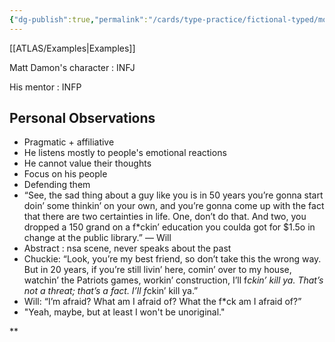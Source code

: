 ```yaml
---
{"dg-publish":true,"permalink":"/cards/type-practice/fictional-typed/movies/drama/good-will-hunting/","created":"","updated":"2023-01-14T00:48:13.470+01:00"}
---
```


[[ATLAS/Examples\|Examples]]

Matt Damon's character : INFJ

His mentor : INFP 

## Personal Observations

-   Pragmatic + affiliative
-   He listens mostly to people's emotional reactions
-   He cannot value their thoughts
-   Focus on his people
-   Defending them  
-   “See, the sad thing about a guy like you is in 50 years you’re gonna start doin’ some thinkin’ on your own, and you’re gonna come up with the fact that there are two certainties in life. One, don’t do that. And two, you dropped a 150 grand on a f*ckin’ education you coulda got for $1.5o in change at the public library.” — Will  
-   Abstract : nsa scene, never speaks about the past  
-   Chuckie: “Look, you’re my best friend, so don’t take this the wrong way. But in 20 years, if you’re still livin’ here, comin’ over to my house, watchin’ the Patriots games, workin’ construction, I’ll f*ckin’ kill ya. That’s not a threat; that’s a fact. I’ll f*ckin’ kill ya.”  
-   Will: “I’m afraid? What am I afraid of? What the f*ck am I afraid of?”  
-   "Yeah, maybe, but at least I won't be unoriginal."
    

**